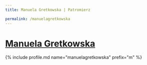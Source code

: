 ```yaml
---
title: Manuela Gretkowska | Patromierz

permalink: /manuelagretkowska
---
```


# [Manuela Gretkowska](https://patronite.pl/manuelagretkowska)

{% include profile.md name="manuelagretkowska" prefix="m" %}
